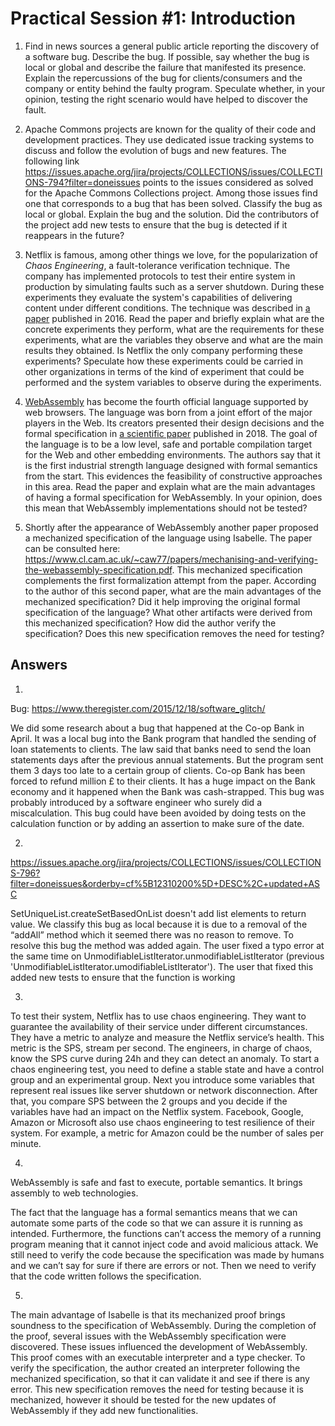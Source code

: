 # Practical Session #1: Introduction

1. Find in news sources a general public article reporting the discovery of a software bug. Describe the bug. If possible, say whether the bug is local or global and describe the failure that manifested its presence. Explain the repercussions of the bug for clients/consumers and the company or entity behind the faulty program. Speculate whether, in your opinion, testing the right scenario would have helped to discover the fault.

2. Apache Commons projects are known for the quality of their code and development practices. They use dedicated issue tracking systems to discuss and follow the evolution of bugs and new features. The following link https://issues.apache.org/jira/projects/COLLECTIONS/issues/COLLECTIONS-794?filter=doneissues points to the issues considered as solved for the Apache Commons Collections project. Among those issues find one that corresponds to a bug that has been solved. Classify the bug as local or global. Explain the bug and the solution. Did the contributors of the project add new tests to ensure that the bug is detected if it reappears in the future?

3. Netflix is famous, among other things we love, for the popularization of *Chaos Engineering*, a fault-tolerance verification technique. The company has implemented protocols to test their entire system in production by simulating faults such as a server shutdown. During these experiments they evaluate the system's capabilities of delivering content under different conditions. The technique was described in [a paper](https://arxiv.org/ftp/arxiv/papers/1702/1702.05843.pdf) published in 2016. Read the paper and briefly explain what are the concrete experiments they perform, what are the requirements for these experiments, what are the variables they observe and what are the main results they obtained. Is Netflix the only company performing these experiments? Speculate how these experiments could be carried in other organizations in terms of the kind of experiment that could be performed and the system variables to observe during the experiments.

4. [WebAssembly](https://webassembly.org/) has become the fourth official language supported by web browsers. The language was born from a joint effort of the major players in the Web. Its creators presented their design decisions and the formal specification in [a scientific paper](https://people.mpi-sws.org/~rossberg/papers/Haas,%20Rossberg,%20Schuff,%20Titzer,%20Gohman,%20Wagner,%20Zakai,%20Bastien,%20Holman%20-%20Bringing%20the%20Web%20up%20to%20Speed%20with%20WebAssembly.pdf) published in 2018. The goal of the language is to be a low level, safe and portable compilation target for the Web and other embedding environments. The authors say that it is the first industrial strength language designed with formal semantics from the start. This evidences the feasibility of constructive approaches in this area. Read the paper and explain what are the main advantages of having a formal specification for WebAssembly. In your opinion, does this mean that WebAssembly implementations should not be tested? 

5.  Shortly after the appearance of WebAssembly another paper proposed a mechanized specification of the language using Isabelle. The paper can be consulted here: https://www.cl.cam.ac.uk/~caw77/papers/mechanising-and-verifying-the-webassembly-specification.pdf. This mechanized specification complements the first formalization attempt from the paper. According to the author of this second paper, what are the main advantages of the mechanized specification? Did it help improving the original formal specification of the language? What other artifacts were derived from this mechanized specification? How did the author verify the specification? Does this new specification removes the need for testing?

## Answers
1. 
Bug: https://www.theregister.com/2015/12/18/software_glitch/ 

We did some research about a bug that happened at the Co-op Bank in April. It was a local bug into the Bank program that handled the sending of loan statements to clients. The law said that banks need to send the loan statements days after the previous annual statements. But the program sent them 3 days too late to a certain group of clients. Co-op Bank has been forced to refund million £ to their clients. It has a huge impact on the Bank economy and it happened when the Bank was cash-strapped. 
This bug was probably introduced by a software engineer who surely did a miscalculation. This bug could have been avoided by doing tests on the calculation function or by adding an assertion to make sure of the date.

2.
https://issues.apache.org/jira/projects/COLLECTIONS/issues/COLLECTIONS-796?filter=doneissues&orderby=cf%5B12310200%5D+DESC%2C+updated+ASC

SetUniqueList.createSetBasedOnList doesn't add list elements to return value.
We classify this bug as local because it is due to a removal of the “addAll” method which it seemed there was no reason to remove. To resolve this bug the method was added again. The user fixed a typo error at the same time on UnmodifiableListIterator.unmodifiableListIterator (previous 'UnmodifiableListIterator.umodifiableListIterator').
The user that fixed this added new tests to ensure that the function is working

3. 
To test their system, Netflix has to use chaos engineering. They want to guarantee the availability of their service under different circumstances. They have a metric to analyze and measure the Netflix service’s health. This metric is the SPS, stream per second. The engineers, in charge of chaos, know the SPS curve during 24h and they can detect an anomaly. 
    To start a chaos engineering test, you need to define a stable state and have a control group and an experimental group. Next you introduce some variables that represent real issues like server shutdown or network disconnection. After that, you compare SPS between the 2 groups and you decide if the variables have had an impact on the Netflix system. 
    Facebook, Google, Amazon or Microsoft also use chaos engineering to test resilience of their system. For example, a metric for Amazon could be the number of sales per minute. 


4.
WebAssembly is safe and fast to execute, portable semantics. It brings assembly to web technologies.

The fact that the language has a formal semantics means that we can automate some parts of the code so that we can assure it is running as intended.
Furthermore, the functions can’t access the memory of a running program meaning that it cannot inject code and avoid malicious attack.
We still need to verify the code because the specification was made by humans and we can’t say for sure if there are errors or not. Then we need to verify that the code written follows the specification.



5.
The main advantage of Isabelle is that its mechanized proof brings soundness to the specification of WebAssembly. During the completion of the proof, several issues with the WebAssembly specification were discovered. These issues influenced the development of WebAssembly. This proof comes with an executable interpreter and a type checker.
To verify the specification, the author created an interpreter following the mechanized specification, so that it can validate it and see if there is any error.
This new specification removes the need for testing because it is mechanized, however it should be tested for the new updates of WebAssembly if they add new functionalities.

